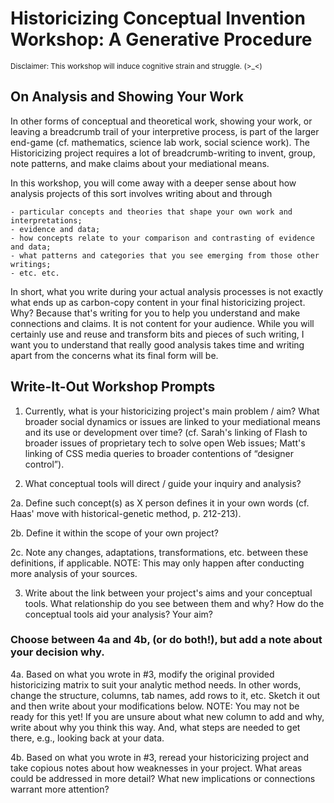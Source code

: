 
# Historicizing Conceptual Invention Workshop: A Generative Procedure

<small>Disclaimer: This workshop will induce cognitive strain and struggle. (>_<)</small>

## On Analysis and Showing Your Work

In other forms of conceptual and theoretical work, showing your work, or leaving a breadcrumb trail of your interpretive process, is part of the larger end-game (cf. mathematics, science lab work, social science work). The Historicizing project requires a lot of breadcrumb-writing to invent, group, note patterns, and make claims about your mediational means.

In this workshop, you will come away with a deeper sense about how analysis projects of this sort involves writing about and through

	- particular concepts and theories that shape your own work and interpretations;
	- evidence and data;
	- how concepts relate to your comparison and contrasting of evidence and data;
	- what patterns and categories that you see emerging from those other writings;
	- etc. etc.

In short, what you write during your actual analysis processes is not exactly what ends up as carbon-copy content in your final historicizing project. Why? Because that's writing for you to help you understand and make connections and claims. It is not content for your audience. While you will certainly use and reuse and transform bits and pieces of such writing, I want you to understand that really good analysis takes time and writing apart from the concerns what its final form will be.

## Write-It-Out Workshop Prompts

1. Currently, what is your historicizing project's main problem / aim? What broader social dynamics or issues are linked to your mediational means and its use or development over time? (cf. Sarah's linking of Flash to broader issues of proprietary tech to solve open Web issues; Matt's linking of CSS media queries to broader contentions of “designer control”).

2. What conceptual tools will direct / guide your inquiry and analysis?

2a. Define such concept(s) as X person defines it in your own words (cf. Haas' move with historical-genetic method, p. 212-213).

2b. Define it within the scope of your own project?

2c. Note any changes, adaptations, transformations, etc. between these definitions, if applicable. NOTE: This may only happen after conducting more analysis of your sources.

3. Write about the link between your project's aims and your conceptual tools. What relationship do you see between them and why? How do the conceptual tools aid your analysis? Your aim?


### Choose between 4a and 4b, (or do both!), but add a note about your decision why.

4a. Based on what you wrote in #3, modify the original provided historicizing matrix to suit your analytic method needs. In other words, change the structure, columns, tab names, add rows to it, etc. Sketch it out and then write about your modifications below. NOTE: You may not be ready for this yet! If you are unsure about what new column to add and why, write about why you think this way. And, what steps are needed to get there, e.g., looking back at your data.

4b. Based on what you wrote in #3, reread your historicizing project and take copious notes about how weaknesses in your project. What areas could be addressed in more detail? What new implications or connections warrant more attention?
